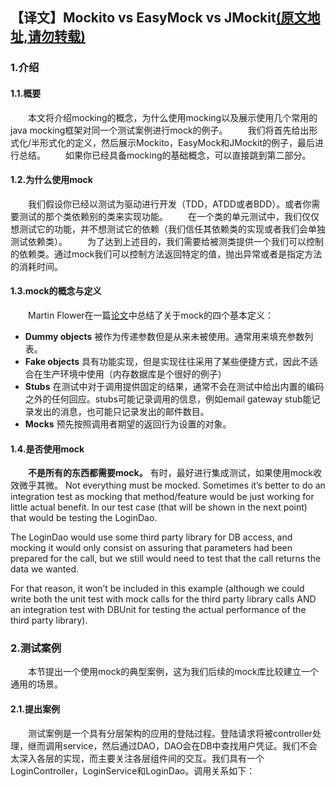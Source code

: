 ## 【译文】Mockito vs EasyMock vs JMockit[(原文地址,请勿转载)](https://www.baeldung.com/mockito-vs-easymock-vs-jmockit)
### 1.介绍
#### 1.1.概要
 &emsp;&emsp;本文将介绍mocking的概念，为什么使用mocking以及展示使用几个常用的java mocking框架对同一个测试案例进行mock的例子。
 &emsp;&emsp;我们将首先给出形式化/半形式化的定义，然后展示Mockito，EasyMock和JMockit的例子，最后进行总结。
 &emsp;&emsp;如果你已经具备mocking的基础概念，可以直接跳到第二部分。

#### 1.2.为什么使用mock
 &emsp;&emsp;我们假设你已经以测试为驱动进行开发（TDD，ATDD或者BDD）。或者你需要测试的那个类依赖别的类来实现功能。
 &emsp;&emsp;在一个类的单元测试中，我们仅仅想测试它的功能，并不想测试它的依赖（我们信任其依赖类的实现或者我们会单独测试依赖类）。
 &emsp;&emsp;为了达到上述目的，我们需要给被测类提供一个我们可以控制的依赖类。通过mock我们可以控制方法返回特定的值，抛出异常或者是指定方法的消耗时间。

#### 1.3.mock的概念与定义
 &emsp;&emsp;Martin Flower在一篇[论文](https://martinfowler.com/articles/mocksArentStubs.html)中总结了关于mock的四个基本定义：
- **Dummy objects** 被作为传递参数但是从来未被使用。通常用来填充参数列表。
- **Fake objects** 具有功能实现，但是实现往往采用了某些便捷方式，因此不适合在生产环境中使用（内存数据库是个很好的例子）
- **Stubs** 在测试中对于调用提供固定的结果，通常不会在测试中给出内置的编码之外的任何回应。stubs可能记录调用的信息，例如email gateway stub能记录发出的消息，也可能只记录发出的邮件数目。
- **Mocks** 预先按照调用者期望的返回行为设置的对象。

#### 1.4.是否使用mock
  &emsp;&emsp;**不是所有的东西都需要mock。** 有时，最好进行集成测试，如果使用mock收效微乎其微。
Not everything must be mocked. Sometimes it’s better to do an integration test as mocking that method/feature would be just working for little actual benefit. In our test case (that will be shown in the next point) that would be testing the LoginDao.

The LoginDao would use some third party library for DB access, and mocking it would only consist on assuring that parameters had been prepared for the call, but we still would need to test that the call returns the data we wanted.

For that reason, it won’t be included in this example (although we could write both the unit test with mock calls for the third party library calls AND an integration test with DBUnit for testing the actual performance of the third party library).

### 2.测试案例
 &emsp;&emsp;本节提出一个使用mock的典型案例，这为我们后续的mock库比较建立一个通用的场景。
#### 2.1.提出案例
 &emsp;&emsp;测试案例是一个具有分层架构的应用的登陆过程。登陆请求将被controller处理，继而调用service，然后通过DAO，DAO会在DB中查找用户凭证。我们不会太深入各层的实现，而主要关注各层组件间的交互。我们具有一个LoginController，LoginService和LoginDao。调用关系如下：
 
